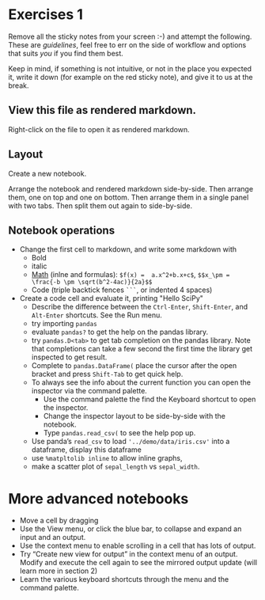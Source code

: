 # Exercises 1

Remove all the sticky notes from your screen :-) and attempt the following.
These are _guidelines_, feel free to err on the side of workflow and
options that suits _you_ if you find them best.

Keep in mind, if something is not intuitive, or not in the place you expected
it, write it down (for example on the red sticky note), and give it to us at the
break.

## View this file as rendered markdown.

Right-click on the file to open it as rendered markdown.

## Layout

Create a new notebook.

Arrange the notebook and rendered markdown side-by-side. Then arrange them, one on top and one on bottom. Then arrange them in a single panel with two tabs. Then split them out again to side-by-side.

## Notebook operations

- Change the first cell to markdown, and write some markdown with
    - Bold
    - italic
    - [Math](https://math.meta.stackexchange.com/questions/5020/mathjax-basic-tutorial-and-quick-reference) (inlne and formulas): `$f(x) =  a.x^2+b.x+c$`, `$$x_\pm = \frac{-b \pm \sqrt(b^2-4ac)}{2a}$$`
    - Code (triple backtick fences ` ``` `, or indented 4 spaces)
- Create a code cell and evaluate it, printing "Hello SciPy"
    - Describe the difference between the `Ctrl-Enter`, `Shift-Enter`, and `Alt-Enter` shortcuts. See the Run menu.
    - try importing `pandas`
    - evaluate `pandas?` to get the help on the pandas library.
    - try `pandas.D<tab>` to get tab completion on the pandas library. Note that completions can take a few second the first time the library get inspected to get result.
    - Complete to `pandas.DataFrame(` place the cursor after the open bracket and press `Shift-Tab` to get quick help.
    - To always see the info about the current function you can open the inspector via the command palette.
        - Use the command palette the find the Keyboard shortcut to open the inspector.
        - Change the inspector layout to be side-by-side with the notebook.
        - Type `pandas.read_csv(` to see the help pop up. 
    - Use panda’s `read_csv` to load `'../demo/data/iris.csv'` into a dataframe, display this dataframe
    - use `%matpltolib inline` to allow inline graphs, 
    - make a scatter plot of `sepal_length` vs `sepal_width`.


# More advanced notebooks

- Move a cell by dragging
- Use the View menu, or click the blue bar, to collapse and expand an input and an output.
- Use the context menu to enable scrolling in a cell that has lots of output.
- Try “Create new view for output” in the context menu of an output. Modify and execute the cell again to see the mirrored output update (will learn more in section 2)
- Learn the various keyboard shortcuts through the menu and the command palette.
